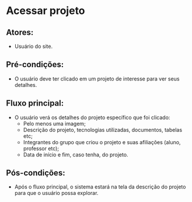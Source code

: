 # Acessar projeto

## Atores:
- Usuário do site.

## Pré-condições:
- O usuário deve ter clicado em um projeto de interesse para ver seus detalhes.

## Fluxo principal:
- O usuário verá os detalhes do projeto específico que foi clicado:
  - Pelo menos uma imagem;
  - Descrição do projeto, tecnologias utilizadas, documentos, tabelas etc;
  - Integrantes do grupo que criou o projeto e suas afiliações (aluno, professor etc);
  - Data de início e fim, caso tenha, do projeto.

## Pós-condições:
- Após o fluxo principal, o sistema estará na tela da descrição do projeto para que o usuário possa explorar.
